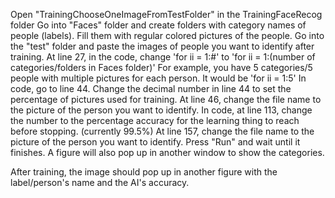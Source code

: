 Open "TrainingChooseOneImageFromTestFolder" in the TrainingFaceRecog folder
Go into "Faces" folder and create folders with category names of people (labels). Fill them with regular colored pictures of the people.
Go into the "test" folder and paste the images of people you want to identify after training.
At line 27, in the code, change 'for ii = 1:#' to 'for ii = 1:(number of categories/folders in Faces folder)'
For example, you have 5 categories/5 people with multiple pictures for each person. It would be 'for ii = 1:5'
In code, go to line 44. Change the decimal number in line 44 to set the percentage of pictures used for training.
At line 46, change the file name to the picture of the person you want to identify.
In code, at line 113, change the number to the percentage accuracy for the learning thing to reach before stopping. (currently 99.5%)
At line 157, change the file name to the picture of the person you want to identify.
Press "Run" and wait until it finishes. 
A figure will also pop up in another window to show the categories.

After training, the image should pop up in another figure with the label/person's name and the AI's accuracy.